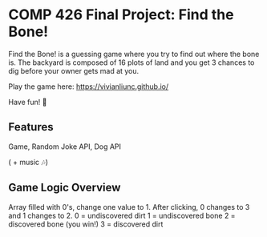 # COMP 426 Final Project: Find the Bone!
Find the Bone! is a guessing game where you try to find out where the bone is. The backyard is composed of 16 plots of land and you get 3 chances to dig before your owner gets mad at you.

Play the game here: https://vivianliunc.github.io/

Have fun! :dog:

## Features
Game, Random Joke API, Dog API

( + music :notes:)

## Game Logic Overview
Array filled with 0's, change one value to 1. After clicking, 0 changes to 3 and 1 changes to 2.
0 = undiscovered dirt
1 = undiscovered bone
2 = discovered bone (you win!)
3 = discovered dirt
